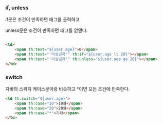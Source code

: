 ### if, unless

if문은 조건이 만족하면 태그를 출력하고

unless문은 조건이 만족하면 태그를 없앤다.

```html

<td>
    <span th:text="${user.age}">0</span>
    <span th:text="'미성년자'" th:if="${user.age lt 20}"></span>
    <span th:text="'미성년자'" th:unless="${user.age ge 20}"></span>
</td>
```

### switch
자바의 스위치 케이스문이랑 비슷하고
*이면 모든 조건에 만족한다.

```html
<td th:switch="${user.age}">
    <span th:case="10">10살</span>
    <span th:case="20">20살</span>
    <span th:case="*">기타</span>
</td>
```